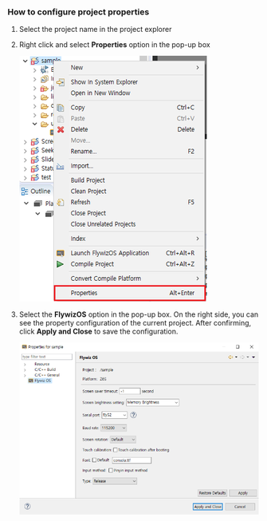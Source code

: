
###  How to configure project properties

1. Select the project name in the project explorer 

2. Right click and select **Properties** option in the pop-up box 

   ![](assets/set_project_properties.png)  

3. Select the **FlywizOS** option in the pop-up box. On the right side, you can see the property configuration of the current project. After confirming, click **Apply and Close** to save the configuration.  

    ![](assets/set_project_properties2.png)

